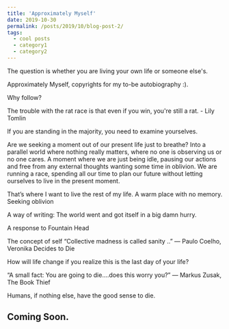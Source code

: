 ```yaml
---
title: 'Approximately Myself'
date: 2019-10-30
permalink: /posts/2019/10/blog-post-2/
tags:
  - cool posts
  - category1
  - category2
---
```


The question is whether you are living your own life or someone else's.

Approximately Myself, copyrights for my to-be autobiography :).

Why follow?

The trouble with the rat race is that even if you win, you're still a rat. - Lily Tomlin

If you are standing in the majority, you need to examine yourselves.

Are we seeking a moment out of our present life just to breathe? Into a parallel world where nothing really matters, where no one is observing us or no one cares. A moment where we are just being idle, pausing our actions and free from any external thoughts wanting some time in oblivion.
We are running a race, spending all our time to plan our future without letting ourselves to live in the present moment.

That’s where I want to live the rest of my life. A warm place with no memory. Seeking oblivion

A way of writing: The world went and got itself in a big damn hurry.

A response to Fountain Head

The concept of self
“Collective madness is called sanity ..”
― Paulo Coelho, Veronika Decides to Die

How will life change if you realize this is the last day of your life?

“A small fact:
You are going to die....does this worry you?”
― Markus Zusak, The Book Thief

Humans, if nothing else, have the good sense to die.

Coming Soon.
------
